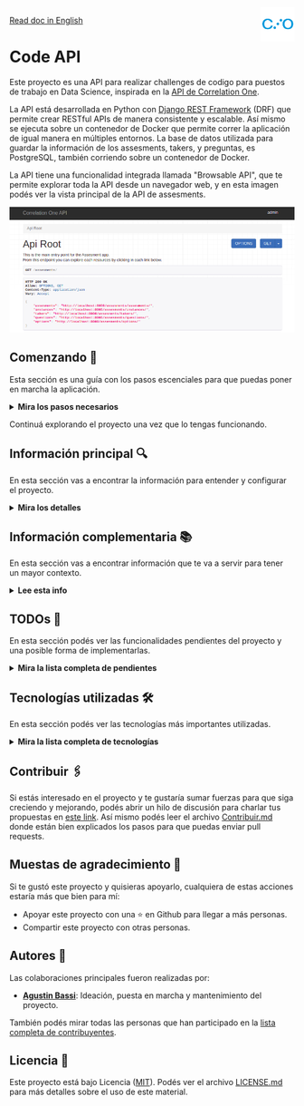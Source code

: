<a href="https://www.correlation-one.com/">
    <img src="doc/correlation-one-logo.png" alt="logo" title="Correlation One" align="right" width="60" height="60" />
</a>

[Read doc in English](README.md)

Code API
========

Este proyecto es una API para realizar challenges de codigo para puestos de trabajo en Data Science, inspirada en la [API de Correlation One](https://quiz.correlation-one.com/test/data-scientist).

La API está desarrollada en Python con [Django REST Framework](https://www.django-rest-framework.org/) (DRF) que permite crear RESTful APIs de manera consistente y escalable. Así mismo se ejecuta sobre un contenedor de Docker que permite correr la aplicación de igual manera en múltiples entornos. La base de datos utilizada para guardar la información de los assesments, takers, y preguntas, es PostgreSQL, también corriendo sobre un contenedor de Docker. 

La API tiene una funcionalidad integrada llamada "Browsable API", que te permite explorar toda la API desde un navegador web, y en esta imagen podés ver la vista principal de la API de assesments.

![screenshot-browsable-api](doc/screenshot-browsable-api.png)

## Comenzando 🚀

Esta sección es una guía con los pasos escenciales para que puedas poner en marcha la aplicación.

<details><summary><b>Mira los pasos necesarios</b></summary><br>

### Instalar las dependencias

Para correr este proyecto es necesario que instales `Docker` y `Docker Compose`. 

En [este artículo](https://www.gotoiot.com/pages/articles/docker_installation_linux/) (en español) están los detalles para instalar Docker y Docker Compose en una máquina Linux. En caso que quieras instalar las herramientas en otra plataforma o tengas algún incoveniente, podes leer la documentación oficial de [Docker](https://docs.docker.com/get-docker/) y también la de [Docker Compose](https://docs.docker.com/compose/install/).

Continua con la descarga del código cuando tengas las dependencias instaladas y funcionando.

### Descargar el código

Para descargar el codigo, lo más conveniente es realizar un `fork` de este proyecto a tu cuenta personal haciendo click en [este link](https://github.com/gotoiot/service-django-rest-api/fork). Una vez que ya tengas el fork a tu cuenta, descargalo desde la terminal con este comando (acordate de poner tu usuario en el link):

```
git clone https://github.com/USER/django-rest-api.git
```

> En caso que no tengas una cuenta en Github, o no quieras realizar un fork, podés clonar directamente este repo con el comando `git clone https://github.com/gotoiot/service-django-rest-api.git` .

### Configuración inicial del proyecto

Para ejecutar la aplicación, primero es necesario descargar la imagen de la base de datos con el comando `docker-compose pull db`. A continuación, es necesario que compiles el servicio de la REST API con el comando `docker-compose build django-rest-api` (puede demorar unos minutos). 

Cuando los procesos anteriores finalicen, iniciá el servicio de base de datos con el comando `docker-compose up -d db` desde la raíz del proyecto. Con la base de datos corriendo, es necesario crear las tablas que necesita la aplicación para funcionar con los siguientes comandos:

```
docker-compose run django-rest-api python manage.py migrate
```

En este proyecto hay incluídos unos datos de ejemplo para que puedas poner a funcionar la aplicación con información precargada. Es recomendable que importes estos datos para probar la aplicación de manera rápida sin que tengas que cargar los datos de prueba manualmente. Para cargar los datos pre-cargados, ejecuta el siguiente comando:

```
docker-compose run django-rest-api python manage.py loaddata .fixtures/db.json
```

### Ejecutar la aplicación

Con las configuraciones iniciales realizadas, es momento de ejecutar el servicio de la API con el comando `docker-compose up -d django-rest-api` (si querés correr el servicio de manera interactiva, podes quitar el flag -d en la ejecución). Cuando el servicio inicie, podés acceder al `API Browser` desde el navegador ingresando la URL [http://localhost:8000/v1/assesments](http://localhost:8000/v1/assesments) en el navegador. 

Si pudiste acceder al `API browser` significa que la aplicación se encuentra corriendo correctamente.

</details>

Continuá explorando el proyecto una vez que lo tengas funcionando.

## Información principal 🔍

En esta sección vas a encontrar la información para entender y configurar el proyecto.

<details><summary><b>Mira los detalles</b></summary>

### Características principales

A continuación podés ver las características principales del proyecto:

* RESTful API totalmente explorable mediante la "Browsable API"
* Exploración de la API mediante HyperLinks
* Navegación asistida para todos los flujos de la aplicación
* Recuperación de instancias de assesments
* Panel de administración de la aplicación
* Documentación de uso de cada endpoint en la "Browsable API"
* Paginación en todos los endpoints
* Representación de la información en diferentes formatos
* Cálculo de score autmático
* Obtención del tiempo restante de assesment en cada nueva question
* Personalización de API
* Prevención que un taker tenga más de un assesment activo
* Prevención de envío de questions y options incorrectas
* Prevención de re-comenzar una instancia activa o finalizada
* Prevención de obtención de questions de una instancia no activada
* Prevención de envío de respuestas en una instancia no activada
* Amplia documentación de uso
* Versionado de la API de assesments

### Configuración de Django

En el archivo `djangorestapi/settings.py` se encuentra la configuración general del proyecto Django. Dentro de este archivo se pueden realizar todo tipo de configuraciones de Django en la que se destacan las siguientes:

* Selección y configuración del motor de base de datos.
* Aplicaciones instaladas dentro del proyecto.
* Configuración de zona horaria.
* Configuración de debug del proyect.
* Configuración específica de Django REST Framework.
* Configuración de templates.
* Configuración de directorio para archivos estáticos.

Para mayor información sobre toda la posibilidad de configuraciones, podés acceder a la documentación oficial en [este link](https://docs.djangoproject.com/en/3.2/topics/settings/).

### Browsable API

Django REST Framework tiene una funcionalidad nativa que permite hacer navegable la REST API. Esta característica es realmente una funcionalidad excelente, ya que habilita a explorar, navegar y descubrir la API sin tener que abrir ningún programa dedicado (como Postman u otros clientes).

Desde la Browsable API es posible crear instancias de assesments y realizar todos los pasos necesarios para completar el flujo de un assesment (create, test, start, get questions, send answers, end test, get result).

### Cómo usar la API

El punto inicial para comenzar a utilizar la Browsable API es acceder a la URL [http://localhost:8000/v1/assesments](http://localhost:8000/v1/assesments) en el navegador. La aplicación viene con algunos datos cargados para que puedas utilizarla de manera plug & play (es necesario que hayas ejecutado el comando loaddata detallado el apartado de configuración inicial).

Para realizar un `Assesment`, comenzá creando una `Instance` accediento a la URL de un assesment en particular, por ejemplo [http://localhost:8000/v1/assesments/assesments/1/create](http://localhost:8000/v1/assesments/assesments/1/create) con un POST, ingresando los campos `first_name, last_name, email`, como JSON en el body del request. 

Una vez que se crea el assesments, simplemente segui el link `next` provisto en el body del response, que te asistirá en la navegación de todo el flujo del assesment hasta que la finalice.

La respuesta del endpoint devuelve el id y la URL de la instancia creada. Con ese id podés acceder a los siguientes endpoints:

* `instances/<uuid:pk>/`: para obtener los detalles de la instancia.
* `instances/<uuid:pk>/test`: para chequear que la instancia esté disponible para realizarse.
* `instances/<uuid:pk>/start`: para iniciar una instancia, setear el start_time, el end_time y el flag active.
* `instances/<uuid:pk>/questions/<int:q_id>`: en el endpoint para obtener los detalles de la instancia, en el campo `assesment->question_count` se puede obtener la cantidad de preguntas del assesment. Luego, podés acceder a cada una de ellas, desde 1 hasta question_count. Cualquier valor fuera de estos valores devolverá un código 405 Not Allowed.
* `instances/<uuid:pk>/answer`: para enviar la respuesta sobre un assesment. Recibe un question_id y option_id en el body del request. 
* `instances/<uuid:pk>/end`, para finalizar una instancia, setear el end_time, poner el flag active en False y calcular el score automáticamente.
* `instances/<uuid:pk>/result`: para obtener el resultado de una instancia en particular.
* `instances/restore`: para recuperar una instancia (en caso que haya una activa) de un taker en particular.

### Crear Assesments, Questions, Options y sus asociaciones

El servicio de la API tiene integrado un panel de administración que te permite realizar operaciones CRUD sobre cada uno de los modelos (tablas) de la aplicación. En esta imagen podés ver cómo se ve el panel de aministración.

![screenshot-admin-panel](doc/screenshot-admin-panel.png)

Para crear distintos assesments, asignarle questions y options, es necesario ingresar al panel de administrador de la aplicación. Si ejecutaste el comando `python manage.py loaddata .fixtures/db.json` detallado el apartado de configuración inicial, se crea automáticamente un superusuario con el nombre `admin` y pass `admin` (podes cambiar la contraseña para tener una mayor seguridad).

Para ingresar al panel de administrador de la aplicación ingresa en la URL [http://localhost:8000/admin](http://localhost:8000/admin), y loggeate con el usuario y contraseña de superusuario indicado previamente.

Desde el panel izquierdo podrás crear todas las entidades que consideres necesarias y las relaciones entre ellas.

> En caso de no haber ejecutado el comando `python manage.py loaddata .fixtures/db.json`, podés crear un super usuario con el comando `docker-compose run django-rest-api python manage.py createsuperuser`, y luego loggearte en el panel de admin con el usuario creado.

### Variables de entorno

En el archivo `env` están definidas algunas variables de entorno que utiliza el servicio de base de datos, como así también el servicio de la API. Se pueden agregar/quitar las variables necesarias. En caso de borrar accidentalmente los valores o el archivo env, a continuación podés encontrar unos valores que funcionan correctamente con la aplicación.

```
DJANGO_SECRET_KEY=sup3rs3cr3tk3y
DJANGO_DEBUG=True
DATABASE_NAME=codedb
DATABASE_USER=postgres
DATABASE_PASS=postgres
DATABASE_HOST=db
DATABASE_PORT=5432
```

Es **ALTAMENTE RECOMENDABLE** que cambies estas variables si querés utilizar esta aplicación con fines productivos.

### Manipulación de base de datos

Django provee una excelente manipulación de la base de datos sin que sea necesario usar ninguna herramienta externa para realizar las operaciones necesarias.

Si se quiere realizar un backup simple de la base de datos, ejecutar el siguiente comando:

```
docker-compose run django-rest-api \
python manage.py dumpdata --indent 2 > .fixtures/db.json
```

Si se quiere realizar un backup de la base de datos que pueda ser utilizado en una fresh database, ejecutar el siguiente comando:

```
docker-compose run django-rest-api \
python manage.py dumpdata --indent 2 \
--exclude auth.permission --exclude contenttypes --exclude admin.logentry > .fixtures/db.json
```

Para cargar los datos de la aplicación en una fresh database, ejecutar el siguiente comando para crear las tablas necesarias:

```
docker-compose run django-rest-api python manage.py migrate
```

Y luego cargar datos dentro de las tablas:

```
docker-compose run django-rest-api python manage.py loaddata .fixtures/db.json
```

</details>

## Información complementaria 📚

En esta sección vas a encontrar información que te va a servir para tener un mayor contexto.

<details><summary><b>Lee esta info</b></summary>

### ERD (Entity-Relation Desing)

Para el diseño de las entidades y sus relaciones, se utilizó la herramienta online [EDR Plus](https://erdplus.com/standalone), que permite crear entidades, atributos y relaciones de manera muy sencilla. En la siguiente figura podes ver el diagrama de entidad-relacion del sistema.

![architecture](doc/entity-relation-diagram.png)

Un `Assesment` se define una única vez, y además de sus atributos, tiene asociado una o varias `Questions`. A su vez, cada `Questions` tiene asociada una o más `Options`.

Para poder realizar un `Assesment` es necesario que un `Taker` se registre con sus datos, y que cree una `Instance` de un `Assesment`. Cada `Instance` tiene, además de sus atributos, un UUID como identificador. Esto permite que, desde otro navegador se pueda recuperar la instancia en función de los datos del Taker. 

### Endpoints

A continuación se lista cada uno de los endpoints, con su descripción y métodos disponibles.

* `assesments/` - Muestra una lista con todos los recursos disponibles de la aplicación (GET)
* `assesments/assesments` - Muestra una lista con todos los assesments disponibles (GET)
* `assesments/assesments/<id>` - Muestra la HOME de un test específico (GET)
* `assesments/assesments/<id>/status` - Chequea el estado de un assesment y devuelve su status (GET)
* `assesments/assesments/<id>/create` - Crea una nueva instancia de un assesment y devuelve el UUID de la instancia (POST)
* `assesments/instances` - Muestra una lista con todas las instancias disponibles (GET)
* `assesments/instances/<id>` - Muestra el detalle de la instancia (GET)
* `assesments/instances/<id>/test` - Chequea que la instancia este activa (GET)
* `assesments/instances/<id>/start` - Inicia el test y empieza el countdown (POST)
* `assesments/instances/<id>/questions/<id>` - Muestra el detalle con la pregunta de una instancia (GET)
* `assesments/instances/<id>/answer` - Envía el resultado de una respuesta (PUT)
* `assesments/instances/<id>/end` - Finaliza una instancia (POST)
* `assesments/instances/<id>/result` - Muestra el resultado de una instancia (GET)
* `assesments/instances/restore` - Permite recuperar una instancia en función de los datos de un usuario (POST)
* `assesments/takers` - Muestra una lista con todos los tests takers que realizaron assesments (GET)
* `assesments/takers/<id>` - Muestra el detalle de un taker específico (GET)
* `assesments/questions` - Muestra una lista con todos las questions disponibles (GET)
* `assesments/questions/<id>` - Muestra el detalle de una question específico (GET)
* `assesments/options` - Muestra una lista con todos las options disponibles (GET)
* `assesments/options/<id>` - Muestra el detalle de una option específico (GET)

Si bien en la lista anterior se encuentra la información de cada endpoint, es mucho mejor navegar mediante la `Browsable API` que permite acceder a mayor información sobre cada uno de los endpoints.

### Estructura de directorios

```sh
├── .fixtures                       # dir to save DB fixtures to export/import using Django manage.py
├── assesments (important files)    # main assesments app dir
│   ├── migrations                  # dir to track DB modifications
│   ├── admin.py                    # register assesments model into admin interface
│   ├── models.py                   # assesments models declaration
│   ├── serializers.py              # classes for serialize/deserialize models instances
│   ├── urls.py                     # configuration of app routes
│   └── views.py                    # bussiness logic function and classes
├── djangorestapi                         # main Django project
│   ├── asgi.py                     # utility to load Django app into ASGI servers
│   ├── settings.py                 # main Django project settings
│   ├── urls.py                     # main Django project URLs configuration
│   └── wsgi.py                     # utility to load Django app into WSGI servers
├── doc                             # dir to save documentation
│   └── ...
├── tests                           # dir to save test files and assets (no unit tests)
│   └── ...
├── .gitignore                      # exclude files from versions control
├── .dockerignore                   # exclude files when build a docker image
├── Contribuitors.md                # project contribuitors
├── Dockerfile                      # Dockerfile for Django project
├── LICENSE                         # licencia del proyecto
├── README.md                       # este archivo
├── docker-compose.yml              # configuración de los contenedores de Docker centralizada
├── env                             # variables de entorno utilizadas en el proyecto
├── manage.py                       # archivo con utilidades nativas de Django
└── requirements.txt                # dependencias de Python del proyecto
```

### Correlation-One Requests/Responses

Para entender de mejor manera la funcionalidad de la API de Correlation One, podés realizar el flujo de un assesment ingresando en [este link](https://quiz.correlation-one.com/test/data-scientist). Así mismo, revisando el tráfico de red desde la ventana de development del navegador, analizando y entendiendo la información enviada y recibida en cada request, podrás tener un mejor contexto sobre la funcionalidad necesaria.

Para facilitar el acceso a la información de los endpoints, podés acceder al archivo `doc/api-requests-responses.md`, donde se encuentran guardados los requests/responses realizados contra la API de Correlation One.

Gran parte de la funcionalidad está inspirada en los mensajes de la API, aunque con algunas diferencias.

</details>


## TODOs 📝

En esta sección podés ver las funcionalidades pendientes del proyecto y una posible forma de implementarlas.

<details><summary><b>Mira la lista completa de pendientes</b></summary><br>

* **Armar los requests con Postman**: Si bien el challenge requiere armar los requests con Postman, resulta más valioso utilizar la Browsable API y la navegación automatizada de sus flujos que utilizar Postman.
* **Ejecutar la aplicación con un servidor web productivo.**: Para el desarrollo y demostración de la aplicación se utiliza el servidor web de desarrollo de Django. Si se quisiera implementar un servidor productivo, en [este link](https://docs.djangoproject.com/en/3.2/howto/deployment/wsgi/uwsgi/), por ejemplo, hay información para configurar uWSGI.
* **Comprimir responses**: Si se utilizara un servidor web productivo, se podría realizar la compresión de las respuestas. En [este link](https://rtcamp.com/tutorials/nginx/enable-gzip/) hay un tutorial para habilitar Gzip en un servidor Nginx.
* **Autenticación de usuarios**: Actualmente la API permite que cualquier usuario pueda ver los endpoints de la aplicación, y crear nuevas instancias. Se podría realizar autenticación de usuarios utilizando JWT o bien OAuth. Django provee mecanismos built-in para el manejo de autenticación y autorización de usuarios, pero para mantener el proyecto lo más conciso posible, se decició no incluir esta característica.
* **Encriptación por SSL**: Este proyecto tiene fines demostrativos, y además utiliza el web server de desarrollo provisto por Django. Si se quisiera llevar este proyecto a un entorno productivo, se debería implementar SSL en el webserver utilizado. Por ejemplo en [este link](https://www.youtube.com/watch?v=NhidVhNHfeU) se encuentra información sobre cómo configurar los certificados en Nginx. Así mismo, en [este link](https://timonweb.com/django/https-django-development-server-ssl-certificate/) hay un tutorial sobre cómo habilitar HTTPS utilizando el Django development server.
* **Soportar otros formatos mas que texto**: Si bien el challenge requería que se puedan manejar más de un formato para las questions y options, en esta API solo tienen un formato (CharField). En ese campo de texto se puede guardar tanto texto plano como HTML. Si se quisiera guardar una imagen, se podría alojar en un bucket de S3 y en el campo sólo guardar la URL.
* **Testing automatizado.**: Si bien tener testing automatizado es una característica totalmente necesaria, para este proyecto no se implementó. Aunque implementar unit testing no resulta demasiado complejo. Si se quisiera implementar, en [este link](https://docs.djangoproject.com/en/3.2/topics/testing/overview/) se encuentra toda la información necesaria.

</details>

## Tecnologías utilizadas 🛠️

En esta sección podés ver las tecnologías más importantes utilizadas.

<details><summary><b>Mira la lista completa de tecnologías</b></summary><br>

* [Docker](https://www.docker.com/) - Ecosistema que permite la ejecución de contenedores de software.
* [Docker Compose](https://docs.docker.com/compose/) - Herramienta que permite administrar múltiples contenedores de Docker.
* [Python](https://www.python.org/) - Lenguaje en el que están realizados los servicios.
* [Django](https://www.djangoproject.com/) - Popular framework en Python para desarrollo de aplicaciones web.
* [Django REST Framework](https://www.django-rest-framework.org/) - Framwork basado en Django para el diseño de REST APIs.
* [PostgreSQL](https://www.postgresql.org/) - Base de datos para consultar y almacenar datos.
* [Visual Studio Code](https://code.visualstudio.com/) - Popular IDE de desarrollo para múltiples plataformas.

</details>

## Contribuir 🖇️

Si estás interesado en el proyecto y te gustaría sumar fuerzas para que siga creciendo y mejorando, podés abrir un hilo de discusión para charlar tus propuestas en [este link](https://github.com/gotoiot/service-django-rest-api/issues/new). Así mismo podés leer el archivo [Contribuir.md](https://github.com/gotoiot/gotoiot-doc/wiki/Contribuir) donde están bien explicados los pasos para que puedas enviar pull requests.

## Muestas de agradecimiento 🎁

Si te gustó este proyecto y quisieras apoyarlo, cualquiera de estas acciones estaría más que bien para mí:

* Apoyar este proyecto con una ⭐ en Github para llegar a más personas.
* Compartir este proyecto con otras personas.

## Autores 👥

Las colaboraciones principales fueron realizadas por:

* **[Agustin Bassi](https://github.com/agustinBassi)**: Ideación, puesta en marcha y mantenimiento del proyecto.

También podés mirar todas las personas que han participado en la [lista completa de contribuyentes](https://github.com/gotoiot/service-django-rest-api/contributors).

## Licencia 📄

Este proyecto está bajo Licencia ([MIT](https://choosealicense.com/licenses/mit/)). Podés ver el archivo [LICENSE.md](LICENSE.md) para más detalles sobre el uso de este material.
